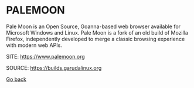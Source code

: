 # PALEMOON

 Pale Moon is an Open Source, Goanna-based web browser available for
 Microsoft Windows and Linux. Pale Moon is a fork of an old build of
 Mozilla Firefox, independently developed to merge a classic browsing
 experience with modern web APIs.
  
 SITE: https://www.palemoon.org

 SOURCE: https://builds.garudalinux.org

 [Go back](https://portable-linux-apps.github.io/apps.html)
